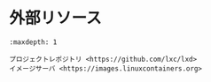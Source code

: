 # 外部リソース

```{toctree}
:maxdepth: 1

プロジェクトレポジトリ <https://github.com/lxc/lxd>
イメージサーバ <https://images.linuxcontainers.org>
```
